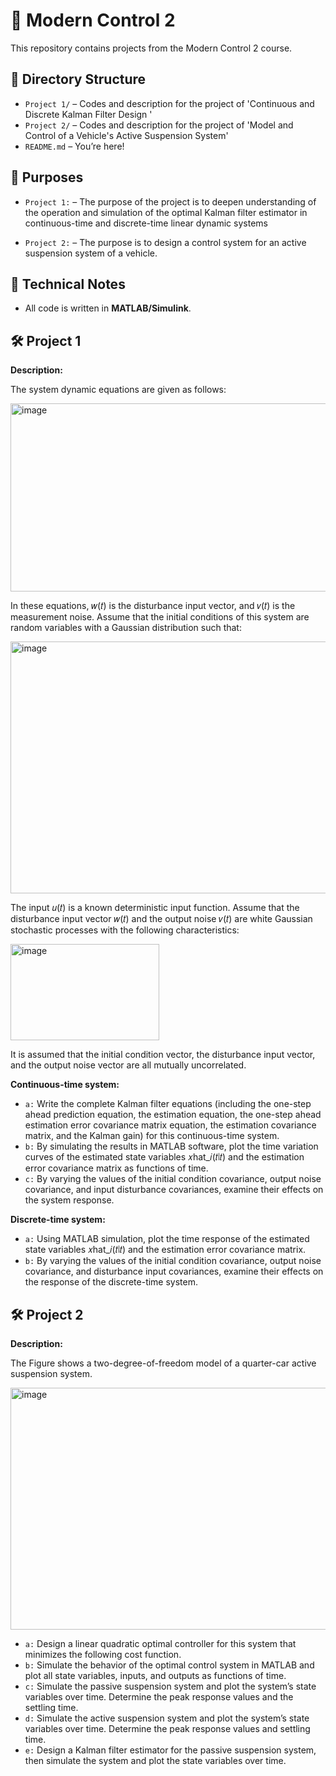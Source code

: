 # 📘 Modern Control 2

This repository contains projects from the Modern Control 2 course.

## 📁 Directory Structure

- `Project 1/` – Codes and description for the project of 'Continuous and Discrete Kalman Filter Design '
- `Project 2/` – Codes and description for the project of 'Model and Control of a Vehicle's Active Suspension System'
- `README.md` – You’re here!

## 🎯 Purposes

- `Project 1:` – The purpose of the project is to deepen understanding of the operation and simulation of the optimal Kalman filter estimator in continuous-time and discrete-time linear dynamic systems

- `Project 2:` – The purpose is to design a control system for an active suspension system of a vehicle.

## 🧠 Technical Notes

- All code is written in **MATLAB/Simulink**.


## 🛠️ Project 1
**Description:**

The system dynamic equations are given as follows:

<img width="938" height="301" alt="image" src="https://github.com/user-attachments/assets/6518e716-1df2-46f9-aa26-9305d880d2d9" />

In these equations, 𝑤(𝑡) is the disturbance input vector, and 𝑣(𝑡) is the measurement noise. Assume that the initial conditions of this system are random variables with a Gaussian distribution such that:

<img width="658" height="403" alt="image" src="https://github.com/user-attachments/assets/e02bbdc4-21ba-4b2d-8baa-ebc436972e9b" />

The input 𝑢(𝑡) is a known deterministic input function. Assume that the disturbance input vector 𝑤(𝑡) and the output noise 𝑣(𝑡) are white Gaussian stochastic processes with the following characteristics:

<img width="238" height="154" alt="image" src="https://github.com/user-attachments/assets/9817b0f5-3b8d-4d93-ae6b-58e0035784e5" />

It is assumed that the initial condition vector, the disturbance input vector, and the output noise vector are all mutually uncorrelated.

**Continuous-time system:** 
- `a:` Write the complete Kalman filter equations (including the one-step ahead prediction equation, the estimation equation, the one-step ahead estimation error covariance matrix equation, the estimation covariance matrix, and the Kalman gain) for this continuous-time system.
- `b:` By simulating the results in MATLAB software, plot the time variation curves of the estimated state variables 𝑥hat_𝑖(𝑡∣𝑡) and the estimation error covariance matrix as functions of time.
- `c:` By varying the values of the initial condition covariance, output noise covariance, and input disturbance covariances, examine their effects on the system response.

**Discrete-time system:** 
- `a:` Using MATLAB simulation, plot the time response of the estimated state variables 𝑥hat_𝑖(𝑡∣𝑡) and the estimation error covariance matrix.
- `b:` By varying the values of the initial condition covariance, output noise covariance, and disturbance input covariances, examine their effects on the response of the discrete-time system.

## 🛠️ Project 2
**Description:**  

The Figure shows a two-degree-of-freedom model of a quarter-car active suspension system.

<img width="557" height="387" alt="image" src="https://github.com/user-attachments/assets/3900c776-0612-4bd2-83fb-fb11829b9d02" />


- `a:` Design a linear quadratic optimal controller for this system that minimizes the following cost function.
- `b:` Simulate the behavior of the optimal control system in MATLAB and plot all state variables, inputs, and outputs as functions of time.
- `c:` Simulate the passive suspension system and plot the system’s state variables over time. Determine the peak response values and the settling time.
- `d:` Simulate the active suspension system and plot the system’s state variables over time. Determine the peak response values and settling time. 
- `e:` Design a Kalman filter estimator for the passive suspension system, then simulate the system and plot the state variables over time.
